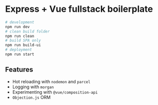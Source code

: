 # Express + Vue fullstack boilerplate

```bash
# development
npm run dev
# clean build folder
npm run clean
# build SPA only
npm run build-ui
# deployment
npm run start
```

## Features

- Hot reloading with `nodemon` and `parcel`
- Logging with `morgan`
- Experimenting with `@vue/composition-api`
- `Objection.js` ORM
